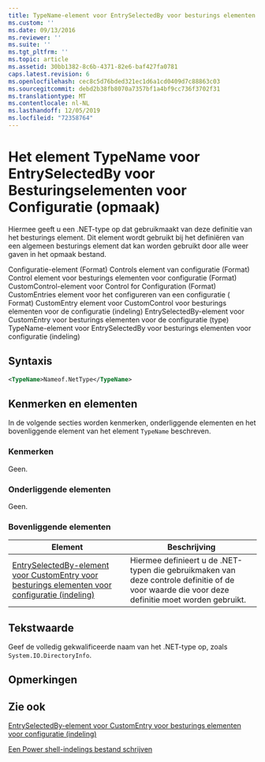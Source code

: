 ```yaml
---
title: TypeName-element voor EntrySelectedBy voor besturings elementen voor configuratie (indeling) | Microsoft Docs
ms.custom: ''
ms.date: 09/13/2016
ms.reviewer: ''
ms.suite: ''
ms.tgt_pltfrm: ''
ms.topic: article
ms.assetid: 30bb1382-8c6b-4371-82e6-baf427fa0781
caps.latest.revision: 6
ms.openlocfilehash: cec8c5d76bded321ec1d6a1cd0409d7c88863c03
ms.sourcegitcommit: debd2b38fb8070a7357bf1a4bf9cc736f3702f31
ms.translationtype: MT
ms.contentlocale: nl-NL
ms.lasthandoff: 12/05/2019
ms.locfileid: "72358764"
---
```

# <a name="typename-element-for-entryselectedby-for-controls-for-configuration-format"></a>Het element TypeName voor EntrySelectedBy voor Besturingselementen voor Configuratie (opmaak)

Hiermee geeft u een .NET-type op dat gebruikmaakt van deze definitie van het besturings element. Dit element wordt gebruikt bij het definiëren van een algemeen besturings element dat kan worden gebruikt door alle weer gaven in het opmaak bestand.

Configuratie-element (Format) Controls element van configuratie (Format) Control element voor besturings elementen voor configuratie (Format) CustomControl-element voor Control for Configuration (Format) CustomEntries element voor het configureren van een configuratie ( Format) CustomEntry element voor CustomControl voor besturings elementen voor de configuratie (indeling) EntrySelectedBy-element voor CustomEntry voor besturings elementen voor de configuratie (type) TypeName-element voor EntrySelectedBy voor besturings elementen voor configuratie (indeling)

## <a name="syntax"></a>Syntaxis

```xml
<TypeName>Nameof.NetType</TypeName>

```

## <a name="attributes-and-elements"></a>Kenmerken en elementen

In de volgende secties worden kenmerken, onderliggende elementen en het bovenliggende element van het element `TypeName` beschreven.

### <a name="attributes"></a>Kenmerken

Geen.

### <a name="child-elements"></a>Onderliggende elementen

Geen.

### <a name="parent-elements"></a>Bovenliggende elementen

|Element|Beschrijving|
|-------------|-----------------|
|[EntrySelectedBy-element voor CustomEntry voor besturings elementen voor configuratie (indeling)](./entryselectedby-element-for-customentry-for-controls-for-configuration-format.md)|Hiermee definieert u de .NET-typen die gebruikmaken van deze controle definitie of de voor waarde die voor deze definitie moet worden gebruikt.|

## <a name="text-value"></a>Tekstwaarde

Geef de volledig gekwalificeerde naam van het .NET-type op, zoals `System.IO.DirectoryInfo`.

## <a name="remarks"></a>Opmerkingen

## <a name="see-also"></a>Zie ook

[EntrySelectedBy-element voor CustomEntry voor besturings elementen voor configuratie (indeling)](./entryselectedby-element-for-customentry-for-controls-for-configuration-format.md)

[Een Power shell-indelings bestand schrijven](./writing-a-powershell-formatting-file.md)
